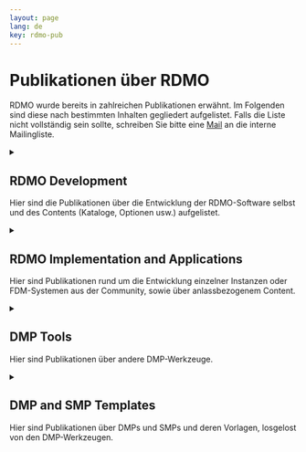 ```yaml
---
layout: page
lang: de
key: rdmo-pub
---
```


# Publikationen über RDMO

RDMO wurde bereits in zahlreichen Publikationen erwähnt. Im Folgenden sind diese nach bestimmten Inhalten gegliedert aufgelistet. Falls die Liste nicht vollständig sein sollte, schreiben Sie bitte eine <a href="mailto:rdmo-contact@listserv.dfn.de">Mail</a> an die interne Mailingliste.<br/>

<details>
  <summary><h2>RDMO Development</h2>
    <p>Hier sind die Publikationen über die Entwicklung der RDMO-Software selbst und des Contents (Kataloge, Optionen usw.) aufgelistet.</p>
  </summary>
  <ul class="publication">
  {% for publication in site.data.publications.RDMO_development %}
  {% include publications.html %}
  {% endfor %}
  </ul>
</details>

<details>
  <summary><h2>RDMO Implementation and Applications</h2>
    <p>Hier sind Publikationen rund um die Entwicklung einzelner Instanzen oder FDM-Systemen aus der Community, sowie über anlassbezogenem Content.</p>
  </summary>
  <ul class="publication">
  {% for publication in site.data.publications.RDMO_implementation %}
  {% include publications.html %}
  {% endfor %}
  </ul>
</details>

<details>
  <summary><h2>DMP Tools</h2>
    <p>Hier sind Publikationen über andere DMP-Werkzeuge.</p>
  </summary>
  <ul class="publication">
  {% for publication in site.data.publications.DMP_Tools %}
  {% include publications.html %}
  {% endfor %}
  </ul>
</details>

<details>
  <summary><h2>DMP and SMP Templates</h2>
    <p>Hier sind Publikationen über DMPs und SMPs und deren Vorlagen, losgelost von den DMP-Werkzeugen.</p>
  </summary>
  <ul class="publication">
  {% for publication in site.data.publications.DMP_SMP %}
  {% include publications.html %}
  {% endfor %}
  </ul>
</details>
